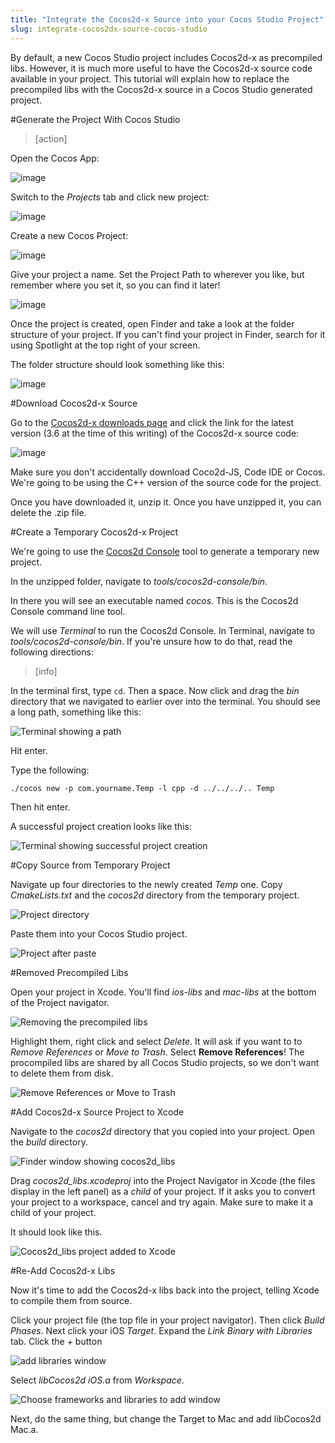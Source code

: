 ```yaml
---
title: "Integrate the Cocos2d-x Source into your Cocos Studio Project"
slug: integrate-cocos2dx-source-cocos-studio
---
```


By default, a new Cocos Studio project includes Cocos2d-x as precompiled libs. However, it is much more useful to have the Cocos2d-x source code available in your project. This tutorial will explain how to replace the precompiled libs with the Cocos2d-x source in a Cocos Studio generated project.

#Generate the Project With Cocos Studio

> [action]
> 
Open the Cocos App:
>
![image](cocosapp.png)
>
Switch to the *Projects* tab and click new project:
>
![image](newProject.png)
>
Create a new Cocos Project:
>
![image](newProjectType.png)
>
Give your project a name. Set the Project Path to wherever you like, but remember where you set it, so you can find it later!
>
![image](newProjectSettings.png)

Once the project is created, open
Finder and take a look at the folder structure of your project. If you can't find your project in Finder, search for it using Spotlight at the top right of your screen. 

The folder structure should look something
like this:

![image](directoryStructure.png)

#Download Cocos2d-x Source

Go to the [Cocos2d-x downloads page](http://www.cocos2d-x.org/download) and click the link for the latest version (3.6 at the time of this writing) of the Cocos2d-x source code:

![image](sourceDownload.png)

Make sure you don't accidentally download Coco2d-JS, Code IDE or Cocos. We're going to be using the C++ version of the source code for the project.

Once you have downloaded it, unzip it. Once you have unzipped it, you can delete the .zip file.

#Create a Temporary Cocos2d-x Project

We're going to use the [Cocos2d Console](http://www.cocos2d-x.org/wiki/Cocos2d-console) tool to generate a temporary new project.

In the unzipped folder, navigate to *tools/cocos2d-console/bin*. 

In there you will see an executable named *cocos*. This is the Cocos2d Console command line tool.

We will use *Terminal* to run the Cocos2d Console. In Terminal, navigate to *tools/cocos2d-console/bin*. If you're unsure how to do that, read the following directions:

> [info]
>
In the terminal first, type `cd`. Then a space. Now click and drag the *bin* directory that we navigated to earlier over into the terminal. You should see a long path, something like this:
>
![Terminal showing a path](terminalCDPath.png)
>
Hit enter.

Type the following:

	./cocos new -p com.yourname.Temp -l cpp -d ../../../.. Temp
	
Then hit enter.

A successful project creation looks like this:

![Terminal showing successful project creation](terminalCreateProject.png)

#Copy Source from Temporary Project

Navigate up four directories to the newly created *Temp* one. Copy *CmakeLists.txt* and the *cocos2d* directory from the temporary project.

![Project directory](projectDirectory.png)

Paste them into your Cocos Studio project.

![Project after paste](projectAfterPaste.png)

#Removed Precompiled Libs

Open your project in Xcode. You'll find *ios-libs* and *mac-libs* at the bottom of the Project navigator. 

![Removing the precompiled libs](rightClickDelete.png)

Highlight them, right click and select *Delete*. It will ask if you want to to *Remove References* or *Move to Trash*.  Select **Remove References**! The procompiled libs are shared by all Cocos Studio projects, so we don't want to delete them from disk.

![Remove References or Move to Trash](deleteOrRemove.png)

#Add Cocos2d-x Source Project to Xcode

Navigate to the *cocos2d* directory that you copied into your project. Open the *build* directory.

![Finder window showing cocos2d_libs](cocos2dxLibs.png)

Drag *cocos2d_libs.xcodeproj* into the Project Navigator in Xcode (the files display in the left panel) as a *child* of your project. If it asks you to convert your project to a workspace, cancel and try again. Make sure to make it a child of your project.

It should look like this.

![Cocos2d_libs project added to Xcode](sourceIntegrated.png)

#Re-Add Cocos2d-x Libs

Now it's time to add the Cocos2d-x libs back into the project, telling Xcode to compile them from source.

Click your project file (the top file in your project navigator). Then click *Build Phases*. Next click your iOS *Target*. Expand the *Link Binary with Libraries* tab. Click the *+* button

![add libraries window](addLib.png)

Select *libCocos2d iOS.a* from *Workspace*.

![Choose frameworks and libraries to add window](libCocos2d.png)

Next, do the same thing, but change the Target to Mac and add libCocos2d Mac.a.